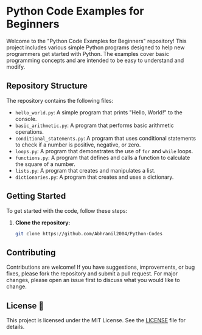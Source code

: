 # Python Code Examples for Beginners

Welcome to the "Python Code Examples for Beginners" repository! This project includes various simple Python programs designed to help new programmers get started with Python. The examples cover basic programming concepts and are intended to be easy to understand and modify.

## Repository Structure

The repository contains the following files:

- `hello_world.py`: A simple program that prints "Hello, World!" to the console.
- `basic_arithmetic.py`: A program that performs basic arithmetic operations.
- `conditional_statements.py`: A program that uses conditional statements to check if a number is positive, negative, or zero.
- `loops.py`: A program that demonstrates the use of `for` and `while` loops.
- `functions.py`: A program that defines and calls a function to calculate the square of a number.
- `lists.py`: A program that creates and manipulates a list.
- `dictionaries.py`: A program that creates and uses a dictionary.

## Getting Started

To get started with the code, follow these steps:

1. **Clone the repository:**

   ```bash
   git clone https://github.com/Abhranil2004/Python-Codes

## Contributing
Contributions are welcome! If you have suggestions, improvements, or bug fixes, please fork the repository and submit a pull request. For major changes, please open an issue first to discuss what you would like to change.

 ## License 📄

This project is licensed under the MIT License. See the [LICENSE](https://github.com/Abhranil2004/Python-Code-Examples-for-Beginners?tab=security-ov-file) file for details.

